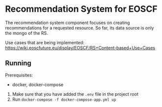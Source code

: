# Recommendation System for EOSCF

The recommendation system component focuses on creating recommendations for a requested resource. So far, its data
source is only the mongo of the RS.

Use cases that are being implemented: https://wiki.eoscfuture.eu/display/EOSCF/RS+Content-based+Use+Cases

## Running

Prerequisites:
* docker, docker-compose

1. Make sure that you have added the `.env` file in the project root
2. Run `docker-compose -f docker-compose-app.yml up`
